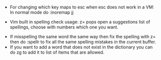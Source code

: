 * For changing which key maps to esc when esc does not work in a VM:
In normal mode do :inoremap jj <esc>

* Vim built in spelling check usage: z= pops open a suggestions list of
spellings, choose with numbers which one you want. 
- If misspelling the same word
the same way then fix the spelling with z= then do :spellr to fix all the same
spelling mistakes in the current buffer. 
- If you want to add a word that does not exist in the dictionary you can do zg
to add it to list of items that are allowed.
